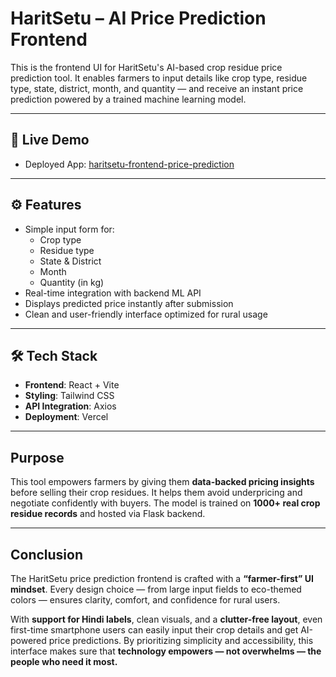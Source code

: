 # HaritSetu – AI Price Prediction Frontend

This is the frontend UI for HaritSetu's AI-based crop residue price prediction tool. It enables farmers to input details like crop type, residue type, state, district, month, and quantity — and receive an instant price prediction powered by a trained machine learning model.

---

## 🔗 Live Demo

-  Deployed App: [haritsetu-frontend-price-prediction](https://haritsetu-frontend-price-prediction-three.vercel.app/)

---

## ⚙️ Features

- Simple input form for:
  - Crop type
  - Residue type
  - State & District
  - Month
  - Quantity (in kg)
- Real-time integration with backend ML API
- Displays predicted price instantly after submission
- Clean and user-friendly interface optimized for rural usage

---

## 🛠 Tech Stack

- **Frontend**: React + Vite
- **Styling**: Tailwind CSS
- **API Integration**: Axios
- **Deployment**: Vercel

---

##  Purpose

This tool empowers farmers by giving them **data-backed pricing insights** before selling their crop residues. It helps them avoid underpricing and negotiate confidently with buyers. The model is trained on **1000+ real crop residue records** and hosted via Flask backend.

---

## Conclusion

The HaritSetu price prediction frontend is crafted with a **“farmer-first” UI mindset**. Every design choice — from large input fields to eco-themed colors — ensures clarity, comfort, and confidence for rural users.

With **support for Hindi labels**, clean visuals, and a **clutter-free layout**, even first-time smartphone users can easily input their crop details and get AI-powered price predictions. By prioritizing simplicity and accessibility, this interface makes sure that **technology empowers — not overwhelms — the people who need it most.**

